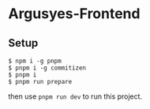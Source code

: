# Argusyes-Frontend

## Setup

```shell
$ npm i -g pnpm
$ pnpm i -g commitizen
$ pnpm i
$ pnpm run prepare
```

then use `pnpm run dev` to run this project.
